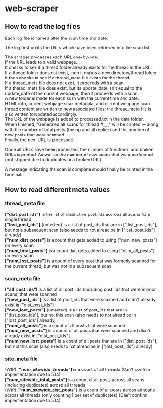 # web-scraper
## How to read the log files
Each log file is named after the scan time and date.  

The log first prints the URLs which have been retrieved into the scan list.  

The scraper processes each URL one-by-one:  
If the URL leads to a valid webpage...  
It checks to see if a thread folder already exists for the thread in the URL.  
If a thread folder does not exist, then it makes a new directory/thread folder.  
It then checks to see if a thread_meta file exists for the thread.  
If a thread_meta file does not exist, it proceeds with a scan.  
If a thread_meta file does exist, but its update_date isn't equal to the update_date of the current webpage, then it proceeds with a scan.  
A new folder is made for each scan with the current time and date.  
HTML info, current webpage scan metadata, and current webpage scan thread content are written to new associated files; the thread_meta file is also written to/updated accordingly.  
The URL of the webpage is added to processed.txt in the data folder.  
When finished, "Generated all scans for thread #___" will be printed — along with the number of total posts (the op and all replies) and the number of new posts that were scanned.  
Finally, the next URL is processed.  

Once all URLs have been processed, the number of functional and broken URLs is printed. As well as the number of new scans that were performed (not skipped due to duplicates or a broken URL).  

A message indicating the scan is complete should finally be printed in the terminal.  

## How to read different meta values  
### thread_meta file  
**["dist_post_ids"]** is the list of distinctive post_ids accross all scans for a single thread  
**["lost_post_ids"]** (untested) is a list of post_ids that are in ["dist_post_ids"], but not a subsequent scan (also needs to not alread be in ["lost_post_ids"] already)  
**["num_dist_posts"]** is a count that gets added to using ["num_new_posts"] on every scan  
**["num_total_posts"]** is a count that gets added to using ["num_all_posts"] on every scan  
**["num_lost_posts"]** is a count of every post that was formerly scanned for the current thread, but was not in a subsequent scan  
### scan_meta file  
**["all_post_ids"]** is a list of all post_ids (including post_ids that were in prior scans) that were scanned  
**["new_post_ids"]** is a list of post_ids that were scanned and didn't already exist in ["dist_post_ids"]  
**["new_lost_posts"]** (untested) is a list of post_ids that are in ["dist_post_ids"], but not this scan (also needs to not alread be in ["lost_post_ids"] already)  
**["num_all_posts"]** is a count of all posts that were scanned  
**["num_new_posts"]** is a count of all posts that were scanned and didn't already exist in ["dist_post_ids"]  
**["num_new_lost_posts"]** is a count of all posts that are in ["dist_post_ids"], but not this scan (also needs to not alread be in ["lost_post_ids"] already)  
### site_meta file  
(WIP) **["num_sitewide_threads"]** is a count of all threads (Can't confirm implementation due to 504)  
**["num_sitewide_total_posts"]** is a count of all posts across all scans (including duplicates) across all threads  
(WIP) **["num_sitewide_dist_posts"]** is a count of all posts across all scans across all threads (only counting 1 per set of duplicates) (Can't confirm implementation due to 504)  